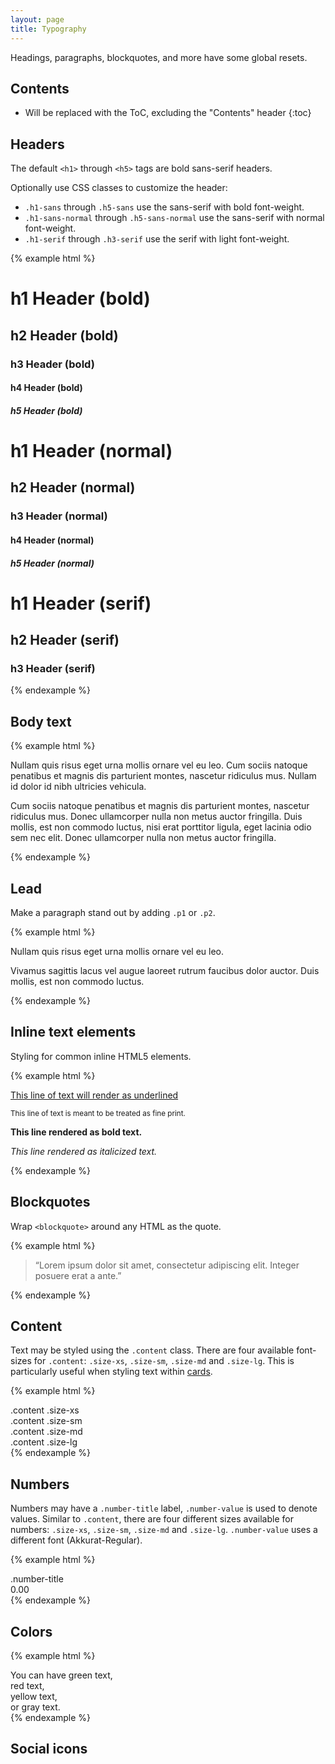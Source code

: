 ```yaml
---
layout: page
title: Typography
---
```


Headings, paragraphs, blockquotes, and more have some global resets.

## Contents

* Will be replaced with the ToC, excluding the "Contents" header
{:toc}

## Headers

The default `<h1>` through `<h5>` tags are bold sans-serif headers.

Optionally use CSS classes to customize the header:

- `.h1-sans` through `.h5-sans` use the sans-serif with bold font-weight.
- `.h1-sans-normal` through `.h5-sans-normal` use the sans-serif with normal font-weight.
- `.h1-serif` through `.h3-serif` use the serif with light font-weight.

{% example html %}
<h1>h1 Header (bold)</h1>
<h2>h2 Header (bold)</h2>
<h3>h3 Header (bold)</h3>
<h4>h4 Header (bold)</h4>
<h5>h5 Header (bold)</h5>

<h1 class="h1-sans-normal">h1 Header (normal)</h1>
<h2 class="h2-sans-normal">h2 Header (normal)</h2>
<h3 class="h3-sans-normal">h3 Header (normal)</h3>
<h4 class="h4-sans-normal">h4 Header (normal)</h4>
<h5 class="h5-sans-normal">h5 Header (normal)</h5>

<h1 class="h1-serif">h1 Header (serif)</h1>
<h2 class="h2-serif">h2 Header (serif)</h2>
<h3 class="h3-serif">h3 Header (serif)</h3>
{% endexample %}

## Body text

{% example html %}
<p>Nullam quis risus eget urna mollis ornare vel eu leo. Cum sociis natoque penatibus et magnis dis parturient montes, nascetur ridiculus mus. Nullam id dolor id nibh ultricies vehicula.</p>
<p>Cum sociis natoque penatibus et magnis dis parturient montes, nascetur ridiculus mus. Donec ullamcorper nulla non metus auctor fringilla. Duis mollis, est non commodo luctus, nisi erat porttitor ligula, eget lacinia odio sem nec elit. Donec ullamcorper nulla non metus auctor fringilla.</p>
{% endexample %}

## Lead

Make a paragraph stand out by adding `.p1` or `.p2`.

{% example html %}
<p class="p1">
  Nullam quis risus eget urna mollis ornare vel eu leo.
</p>

<p class="p2">
  Vivamus sagittis lacus vel augue laoreet rutrum faucibus dolor auctor. Duis mollis, est non commodo luctus.
</p>
{% endexample %}

## Inline text elements

Styling for common inline HTML5 elements.

{% example html %}
<p><u>This line of text will render as underlined</u></p>
<p><small>This line of text is meant to be treated as fine print.</small></p>
<p><strong>This line rendered as bold text.</strong></p>
<p><em>This line rendered as italicized text.</em></p>
{% endexample %}

## Blockquotes

Wrap `<blockquote>` around any HTML as the quote.

{% example html %}
<blockquote>
  “Lorem ipsum dolor sit amet, consectetur adipiscing elit. Integer posuere erat a ante.”
</blockquote>
{% endexample %}

## Content

Text may be styled using the `.content` class. There are four available font-sizes for `.content`:  `.size-xs`, `.size-sm`, `.size-md` and `.size-lg`. This is particularly useful when styling text within [cards](../layout/#cards).

{% example html %}
<div class="row-md">
  <div class="col-3">
    <div class="content size-xs">
      .content .size-xs
    </div>
  </div>
  <div class="col-3">
    <div class="content size-sm">
      .content .size-sm
    </div>
  </div>
  <div class="col-3">
    <div class="content size-md">
      .content .size-md
    </div>
  </div>
   <div class="col-3">
     <div class="content size-lg">
       .content .size-lg
     </div>
  </div>
</div>
{% endexample %}

## Numbers

Numbers may have a `.number-title` label, `.number-value` is used to denote values. Similar to `.content`, there are four different sizes available for numbers: `.size-xs`, `.size-sm`, `.size-md` and `.size-lg`. `.number-value` uses a different font (Akkurat-Regular).

{% example html %}
<div class="number-title">
  .number-title
</div>
<div class="number-value size-md">
  0.00
</div>
{% endexample %}

## Colors

{% example html %}
<div class="text-green">
  You can have green text,
</div>
<div class="text-red">
  red text,
</div>
<div class="text-yellow">
  yellow text,
</div>
<div class="text-gray">
  or gray text.
</div>
{% endexample %}

## Social icons
